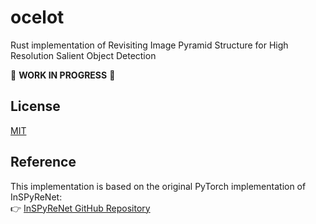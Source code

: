 # ocelot
Rust implementation of Revisiting Image Pyramid Structure for High Resolution Salient Object Detection 

🚧 **WORK IN PROGRESS** 🚧

## License

[MIT](./LICENSE)

## Reference

This implementation is based on the original PyTorch implementation of InSPyReNet:  
👉 [InSPyReNet GitHub Repository](https://github.com/plemeri/InSPyReNet)
